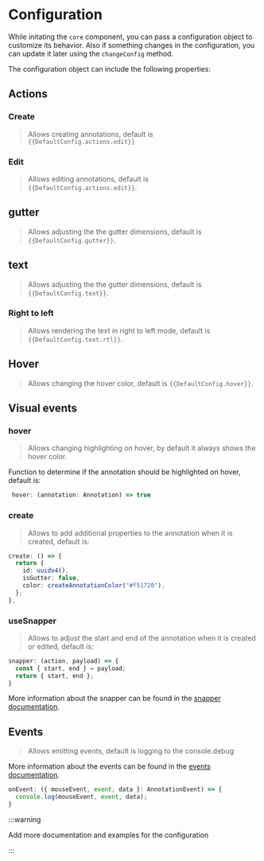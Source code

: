 # Configuration

While initating the `core` component, you can pass a configuration object to customize its behavior.
Also if something changes in the configuration, you can update it later using the `changeConfig` method.

The configuration object can include the following properties:

<script setup>
//
import { onMounted, onUnmounted, watch, watchEffect } from "vue";
import { DefaultConfig } from "@ghentcdh/vue-component-annotated-text";

</script> 

## Actions

### Create

<blockquote>Allows creating annotations, default is  <code>{{DefaultConfig.actions.edit}}</code></blockquote>

### Edit

<blockquote>Allows editing annotations, default is <code>{{DefaultConfig.actions.edit}}</code>.</blockquote>

## gutter

> Allows adjusting the the gutter dimensions, default is <code>{{DefaultConfig.gutter}}</code>.

## text

> Allows adjusting the the gutter dimensions, default is <code>{{DefaultConfig.text}}</code>.
>

### Right to left

> Allows rendering the text in right to left mode, default is <code>{{DefaultConfig.text.rtl}}</code>.

## Hover

> Allows changing the hover color, default is <code>{{DefaultConfig.hover}}</code>.

## Visual events

### hover

> Allows changing highlighting on hover, by default it always shows the hover color.

Function to determine if the annotation should be highlighted on hover, default is:

```ts
 hover: (annotation: Annotation) => true 
``` 

### create

> Allows to add additional properties to the annotation when it is created, default is:

```ts
create: () => {
  return {
    id: uuidv4(),
    isGutter: false,
    color: createAnnotationColor("#f51720"),
  };
},
```

### useSnapper

> Allows to adjust the start and end of the annotation when it is created or edited, default is:

```ts
snapper: (action, payload) => {
  const { start, end } = payload;
  return { start, end };
}
```

More information about the snapper can be found in the [snapper documentation](../snapper/index).

## Events

> Allows emitting events, default is logging to the console.debug

More information about the events can be found in the [events documentation](event-handlers.md).

```typescript
onEvent: ({ mouseEvent, event, data }: AnnotationEvent) => {
  console.log(mouseEvent, event, data);
}
  ```

:::warning

Add more documentation and examples for the configuration

::: 
